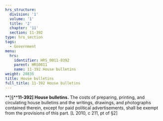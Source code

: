 ```yaml
---
hrs_structure:
  division: '1'
  volume: '1'
  title: '2'
  chapter: '11'
  section: 11-392
type: hrs_section
tags:
  - Government
menu:
  hrs:
    identifier: HRS_0011-0392
    parent: HRS0011
    name: 11-392 House bulletins
weight: 20835
title: House bulletins
full_title: 11-392 House bulletins
---
```

**[§****11-392] House bulletins.** The costs of preparing, printing, and circulating house bulletins and the writings, drawings, and photographs contained therein, except for paid political advertisements, shall be exempt from the provisions of this part. [L 2010, c 211, pt of §2]